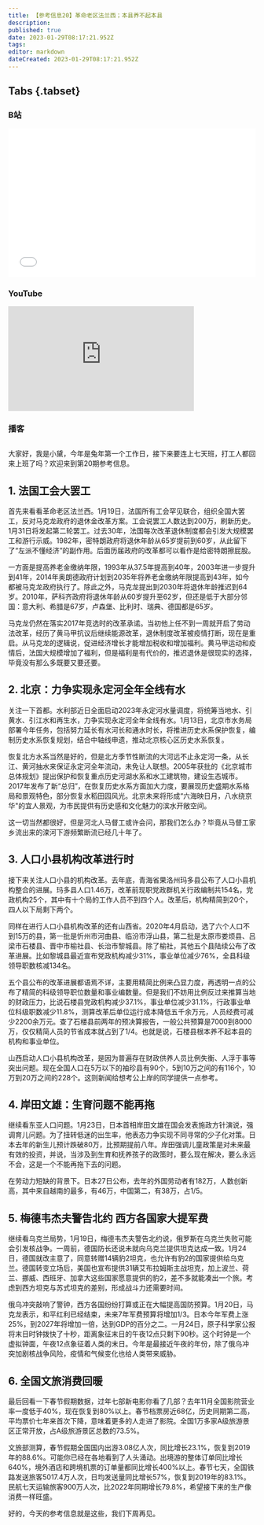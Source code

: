 ```yaml
---
title: 【参考信息20】革命老区法兰西；本县养不起本县
description: 
published: true
date: 2023-01-29T08:17:21.952Z
tags: 
editor: markdown
dateCreated: 2023-01-29T08:17:21.952Z
---
```


## Tabs {.tabset}
### B站
<div style="position: relative; padding: 30% 45%;">
<iframe style="position: absolute; width: 100%; height: 100%; left: 0; top: 0;" src="//player.bilibili.com/player.html?&bvid=BV1T84y1L7JV&page=1&as_wide=1&high_quality=1&danmaku=1" scrolling="no" border="0" frameborder="no" framespacing="0" allowfullscreen="true"></iframe>
</div>

### YouTube
<div style="position: relative; padding-bottom: calc(56.25% * 0.75); /* 16:9 */ width: 75%; height: 0;">
<iframe style="position: absolute; top: 0; left: 0; width: 100%; height: 100%;" src="https://www.youtube-nocookie.com/embed/FZFqJneeKfc" title="YouTube video player" frameborder="0" allow="accelerometer; autoplay; clipboard-write; encrypted-media; gyroscope; picture-in-picture" allowfullscreen></iframe>
</div>
  
### 播客
<div class="podcast-player"></div>

## 

大家好，我是小黛，今年是兔年第一个工作日，接下来要连上七天班，打工人都回来上班了吗？欢迎来到第20期参考信息。

## 1. 法国工会大罢工

首先来看看革命老区法兰西。1月19日，法国所有工会罕见联合，组织全国大罢工，反对马克龙政府的退休金改革方案。工会说罢工人数达到200万，刷新历史。1月31日将发起第二轮罢工。过去30年，法国每次改革退休制度都会引发大规模罢工和游行示威。1982年，密特朗政府将退休年龄从65岁提前到60岁，从此留下了“左派不懂经济”的副作用。后面历届政府的改革都可以看作是给密特朗擦屁股。

一方面是提高养老金缴纳年限，1993年从37.5年提高到40年，2003年进一步提升到41年，2014年奥朗德政府计划到2035年将养老金缴纳年限提高到43年，如今都被马克龙政府执行了。除此之外，马克龙提出到2030年将退休年龄推迟到64岁。2010年，萨科齐政府将退休年龄从60岁提升至62岁，但还是低于大部分邻国：意大利、希腊是67岁，卢森堡、比利时、瑞典、德国都是65岁。

马克龙仍然在落实2017年竞选时的改革承诺。当初他上任不到一周就开启了劳动法改革，经历了黄马甲抗议后继续能源改革，退休制度改革被疫情打断，现在是重启。从马克龙的逻辑说，促进经济增长才能增加税收和增加福利。黄马甲运动和疫情后，法国大规模增加了福利，但是福利是有代价的，推迟退休是很现实的选择，毕竟没有那么多既要又要还要。

## 2. 北京：力争实现永定河全年全线有水

关注一下首都。水利部近日全面启动2023年永定河水量调度，将统筹当地水、引黄水、引江水和再生水，力争实现永定河全年全线有水。1月13日，北京市水务局部署今年任务，包括努力延长有水河长和通水时长，将推进历史水系保护恢复，编制历史水系恢复规划，结合中轴线申遗，推动北京核心区历史水系恢复。

恢复北方水系当然是好的，但是北方季节性断流的大河远不止永定河一条，从长江、黄河抽水来保证永定河全年流动，未免让人联想。2005年获批的《北京城市总体规划》提出保护和恢复重点历史河湖水系和水工建筑物，建设生态城市。2017年发布了新“总归”，在恢复历史水系方面加大力度，要展现历史盛期水系格局和景观特色，部分恢复水稻田园风光。北京未来将形成“六海映日月，八水绕京华"的宜人景观，为市民提供有历史感和文化魅力的滨水开敞空间。

这一切当然都很好，但是河北人马督工或许会问，那我们怎么办？毕竟从马督工家乡流出来的滦河下游频繁断流已经几十年了。

## 3. 人口小县机构改革进行时

接下来关注人口小县的机构改革。去年底，青海省果洛州玛多县公布了人口小县机构整合的进展。玛多县人口1.46万，改革前现职党政群机关行政编制共154名，党政机构25个，其中有十个局的工作人员不到四个人。改革后，机构精简到20个，四人以下局剩下两个。

同样在进行人口小县机构改革的还有山西省。2020年4月启动，选了六个人口不到15万的县，第一批是忻州市河曲县、临汾市浮山县，第二批是太原市娄烦县、吕梁市石楼县、晋中市榆社县、长治市黎城县。除了榆社，其他五个县陆续公布了改革进展。比如黎城县最近宣布党政机构减少31%，事业单位减少76%，全县科级领导职数核减134名。

五个县公布的改革进展都语焉不详，主要用精简比例来凸显力度，再透明一点的公布了精简的科级领导职位数量和事业编数量。但是我们不妨用比例反过来推算当地的财政压力，比说石楼县党政机构减少37.1%，事业单位减少31.1%，行政事业单位科级职数减少11.8%，测算改革后单位运行成本降低五千余万元，人员经费可减少2200余万元。查了石楼县前两年的预决算报告，一般公共预算是7000到8000万，仅仅精简人员的节省成本就占到了1/4。也就是说，石楼县根本养不起本县的机构和事业单位。

山西启动人口小县机构改革，是因为普遍存在财政供养人员比例失衡、人浮于事等突出问题。现在全国人口在5万以下的袖珍县有90个，5到10万之间的有116个，10万到20万之间的228个。这则新闻给想考公上岸的同学提供一点参考。

## 4. 岸田文雄：生育问题不能再拖

继续看东亚人口问题。1月23日，日本首相岸田文雄在国会发表施政方针演说，强调育儿问题。为了扭转低迷的出生率，他表态力争实现不同寻常的少子化对策。日本去年的新生儿预计跌破80万，比预期提前八年。岸田强调儿童政策是对未来最有效的投资，并说，当涉及到生育和抚养孩子的政策时，要么现在解决，要么永远不会，这是一个不能再拖下去的问题。

在劳动力短缺的背景下。日本27日公布，去年的外国劳动者有182万，人数创新高，其中来自越南的最多，有46万，中国第二，有38万，占1/5。

## 5. 梅德韦杰夫警告北约 西方各国家大提军费

继续看乌克兰局势，1月19日，梅德韦杰夫警告北约说，俄罗斯在乌克兰失败可能会引发核战争。一周前，德国防长还说未就向乌克兰提供坦克达成一致。1月24日，德国就改主意了，同意转赠14辆豹2坦克，也允许有豹2的国家提供给乌克兰。德国转变立场后，美国也宣布提供31辆艾布拉姆斯主战坦克，加上波兰、荷兰、挪威、西班牙、加拿大这些国家愿意提供的豹2，差不多就能凑出一个旅。考虑到西方坦克与苏式坦克的差别，形成战斗力还需要时间。

俄乌冲突敲响了警钟，西方各国纷纷打算或正在大幅提高国防预算。1月20日，马克龙表示，和平红利已经结束，未来7年军费预算将增加1/3。日本今年军费上涨25%，到2027年将增加一倍，达到GDP的百分之二。一月24日，原子科学家公报将末日时钟拨快了十秒，距离象征末日的午夜12点只剩下90秒。这个时钟是一个虚拟钟面，午夜12点象征着人类的末日。今年是最接近午夜的年份，除了俄乌冲突加剧核战争风险，疫情和气候变化也给人类带来威胁。

## 6. 全国文旅消费回暖

最后回看一下春节假期数据，过年七部新电影你看了几部？去年11月全国影院营业率一度低于40%，现在恢复到80%以上。春节档票房近68亿，历史同期第二高，平均票价七年来首次下降，意味着更多的人走进了影院。全国1万多家A级旅游景区正常开放，占A级旅游景区总数的73.5%。

文旅部测算，春节假期全国国内出游3.08亿人次，同比增长23.1%，恢复到2019年的88.6%。可能你已经在各地看到了人头涌动。出境游的整体订单同比增长640%，境外酒店和跨境机票的订单量都同比增长400%以上。春节七天，全国铁路发送旅客5017.4万人次，日均发送量同比增长57%，恢复到2019年的83.1%。民航七天运输旅客900万人次，比2022年同期增长79.8%，希望接下来的生产像消费一样旺盛。

好的，今天的参考信息就是这些，我们下周再见。
